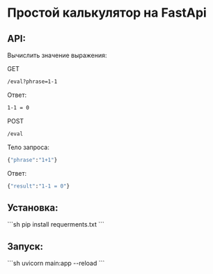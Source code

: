 <h1>Простой калькулятор на FastApi</h1>

<h2>API:</h2>

Вычислить значение выражения:

GET

```sh
/eval?phrase=1-1
```
Ответ:
```sh
1-1 = 0
```

POST

```sh
/eval
```
Тело запроса:
```sh
{"phrase":"1+1"}
```
Ответ:
```sh
{"result":"1-1 = 0"}
```
<h2>Установка:</h2>
```sh
pip install requerments.txt
```
<h2>Запуск:</h2>
```sh
uvicorn main:app --reload
```



